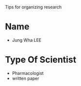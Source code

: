 Tips for organizing research
# Name
- Jung Wha LEE
# Type Of Scientist
- Pharmacologist
- written paper
